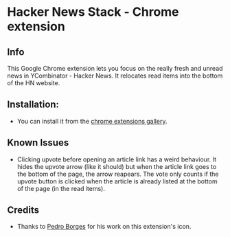 # Hacker News Stack - Chrome extension

## Info
This Google Chrome extension lets you focus on the really fresh and unread news in YCombinator - Hacker News. It relocates read items into the bottom of the HN website.

## Installation:

- You can install it from the [chrome extensions gallery](https://chrome.google.com/webstore/detail/jcdfcpjmfpbnimkdackbcmdgdpoeklio).

## Known Issues
- Clicking upvote before opening an article link has a weird behaviour. It hides the upvote arrow (like it should) but when the article link goes to the bottom of the page, the arrow reapears. The vote only counts if the upvote button is clicked when the article is already listed at the bottom of the page (in the read items).

## Credits
- Thanks to [Pedro Borges](http://pedroborgesdesign.com) for his work on this extension's icon.
